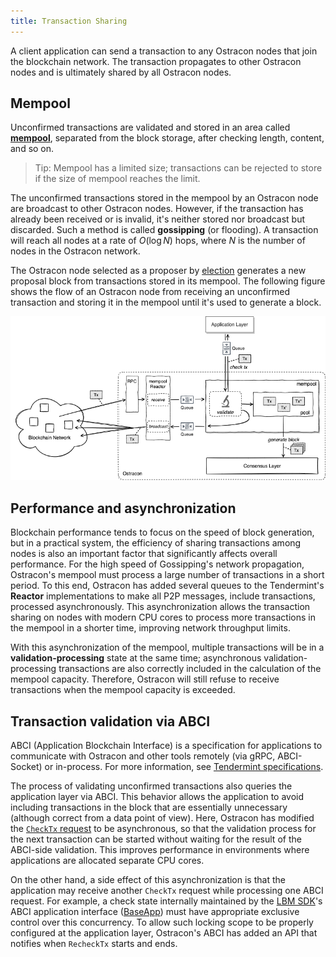 ```yaml
---
title: Transaction Sharing
---
```


A client application can send a transaction to any Ostracon nodes that join the blockchain network. The transaction propagates to other Ostracon nodes and is ultimately shared by all Ostracon nodes.

## Mempool

<!-- Once a block is accepted by the Ostracon consensus mechanism, the transactions contained in that block are considered **confirmed**.  -->
Unconfirmed transactions are validated and stored in an area called [**mempool**](https://github.com/tendermint/tendermint/blob/v0.34.x/spec/abci/apps.md#mempool-connection), separated from the block storage, after checking length, content, and so on.
> Tip: Mempool has a limited size; transactions can be rejected to store if the size of mempool reaches the limit.

The unconfirmed transactions stored in the mempool by an Ostracon node are broadcast to other Ostracon nodes. However, if the transaction has already been received or is invalid, it's neither stored nor broadcast but discarded. Such a method is called **gossipping** (or flooding). A transaction will reach all nodes at a rate of $O(\log N)$ hops, where $N$ is the number of nodes in the Ostracon network.

The Ostracon node selected as a proposer by [election](02-consensus.md#election) generates a new proposal block from transactions stored in its mempool. The following figure shows the flow of an Ostracon node from receiving an unconfirmed transaction and storing it in the mempool until it's used to generate a block.

![Mempool in Ostracon structure](../static/tx-sharing/mempool.png)

## Performance and asynchronization

Blockchain performance tends to focus on the speed of block generation, but in a practical system, the efficiency of sharing transactions among nodes is also an important factor that significantly affects overall performance. For the high speed of Gossipping's network propagation, Ostracon's mempool must process a large number of transactions in a short period. <!-- in exchange for Gossipping's network propagation speed.-->
To this end, Ostracon has added several queues to the Tendermint's **Reactor** implementations to make all P2P messages, include transactions, processed asynchronously. This asynchronization allows the transaction sharing on nodes with modern CPU cores to process more transactions in the mempool in a shorter time, improving network throughput limits.

With this asynchronization of the mempool, multiple transactions will be in a **validation-processing** state at the same time; asynchronous validation-processing transactions are also correctly included in the calculation of the mempool capacity. Therefore, Ostracon will still refuse to receive transactions when the mempool capacity is exceeded.

## Transaction validation via ABCI

ABCI (Application Blockchain Interface) is a specification for applications to communicate with Ostracon and other tools remotely (via gRPC, ABCI-Socket) or in-process. For more information, see [Tendermint specifications](https://github.com/tendermint/tendermint/tree/main/spec/abci).

The process of validating unconfirmed transactions also queries the application layer via ABCI. This behavior allows the application to avoid including transactions in the block that are essentially unnecessary (although correct from a data point of view). Here, Ostracon has modified the [`CheckTx` request](https://github.com/tendermint/tendermint/blob/main/spec/abci/abci.md#mempool-connection) to be asynchronous, so that the validation process for the next transaction can be started without waiting for the result of the ABCI-side validation. This improves performance in environments where applications are allocated separate CPU cores.

On the other hand, a side effect of this asynchronization is that the application may receive another `CheckTx` request while processing one ABCI request. For example, a check state internally maintained by the [LBM SDK](https://github.com/line/lbm-sdk)'s ABCI application interface ([BaseApp](https://docs.cosmos.network/main/core/baseapp.html)) must have appropriate exclusive control over this concurrency. To allow such locking scope to be properly configured at the application layer, Ostracon's ABCI has added an API that notifies when `RecheckTx` starts and ends.
